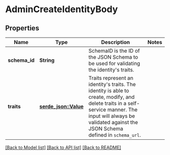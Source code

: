 # AdminCreateIdentityBody

## Properties

Name | Type | Description | Notes
------------ | ------------- | ------------- | -------------
**schema_id** | **String** | SchemaID is the ID of the JSON Schema to be used for validating the identity's traits. | 
**traits** | [**serde_json::Value**](.md) | Traits represent an identity's traits. The identity is able to create, modify, and delete traits in a self-service manner. The input will always be validated against the JSON Schema defined in `schema_url`. | 

[[Back to Model list]](../README.md#documentation-for-models) [[Back to API list]](../README.md#documentation-for-api-endpoints) [[Back to README]](../README.md)


